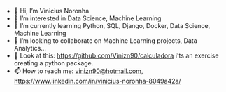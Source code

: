 - 👋 Hi, I’m Vinicius Noronha 
- 👀 I’m interested in Data Science, Machine Learning
- 🌱 I’m currently learning Python, SQL, Django, Docker, Data Science, Machine Learning
- 💞️ I’m looking to collaborate on Machine Learning projects, Data Analytics...
- 👀 Look at this: https://github.com/Vinizn90/calculadora i'ts an exercise creating a python package.
- 📫 How to reach me: vinizn90@hotmail.com, https://www.linkedin.com/in/vinicius-noronha-8049a42a/

<!---
Vinizn90/Vinizn90 is a ✨ special ✨ repository because its `README.md` (this file) appears on your GitHub profile.
You can click the Preview link to take a look at your changes.
--->
